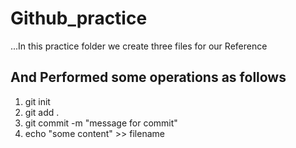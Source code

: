 # Github_practice

...In this practice folder we create three files for our Reference

## And Performed some operations as follows 

1. git init
2. git add .
3. git commit -m "message for commit"
4. echo "some content" >> filename
   
   
